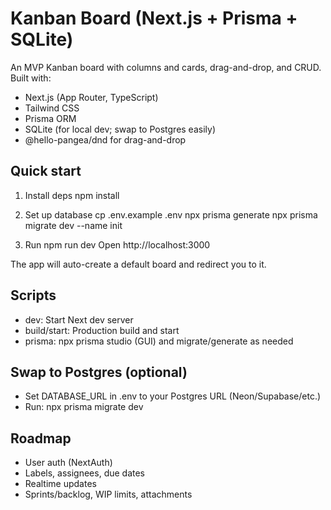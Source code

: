 # Kanban Board (Next.js + Prisma + SQLite)

An MVP Kanban board with columns and cards, drag-and-drop, and CRUD. Built with:
- Next.js (App Router, TypeScript)
- Tailwind CSS
- Prisma ORM
- SQLite (for local dev; swap to Postgres easily)
- @hello-pangea/dnd for drag-and-drop

## Quick start

1) Install deps
   npm install

2) Set up database
   cp .env.example .env
   npx prisma generate
   npx prisma migrate dev --name init

3) Run
   npm run dev
   Open http://localhost:3000

The app will auto-create a default board and redirect you to it.

## Scripts
- dev: Start Next dev server
- build/start: Production build and start
- prisma: npx prisma studio (GUI) and migrate/generate as needed

## Swap to Postgres (optional)
- Set DATABASE_URL in .env to your Postgres URL (Neon/Supabase/etc.)
- Run: npx prisma migrate dev

## Roadmap
- User auth (NextAuth)
- Labels, assignees, due dates
- Realtime updates
- Sprints/backlog, WIP limits, attachments

